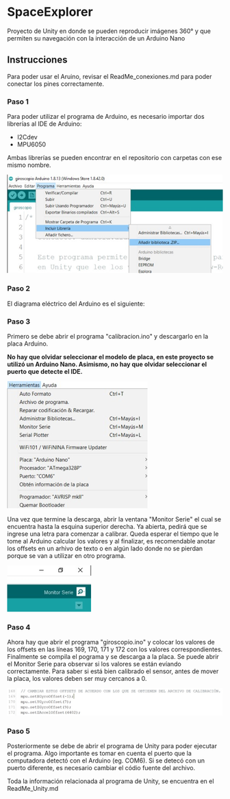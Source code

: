 # SpaceExplorer
Proyecto de Unity en donde se pueden reproducir imágenes 360° y que permiten su navegación con la interacción de un Arduino Nano

## Instrucciones

Para poder usar el Aruino, revisar el ReadMe_conexiones.md para poder conectar los pines correctamente.

### Paso 1

Para poder utilizar el programa de Arduino, es necesario importar dos librerías al IDE de Arduino:

* I2Cdev
* MPU6050

Ambas librerías se pueden encontrar en el repositorio con carpetas con ese mismo nombre. 

![](imagenes/cap1.jpg)

### Paso 2

El diagrama eléctrico del Arduino es el siguiente:


### Paso 3

Primero se debe abrir el programa "calibracion.ino" y descargarlo en la placa Arduino.

**No hay que olvidar seleccionar el modelo de placa, en este proyecto se utilizó un Arduino Nano. Asimismo, no hay que olvidar seleccionar el puerto que detecte el IDE.**

![](imagenes/cap4.jpg)

Una vez que termine la descarga, abrir la ventana "Monitor Serie" el cual se encuentra hasta la esquina superior derecha.
Ya abierta, pedirá que se ingrese una letra para comenzar a calibrar. 
Queda esperar el tiempo que le tome al Arduino calcular los valores y al finalizar, es recomendable anotar los offsets en un arhivo de texto o en algún lado donde no se pierdan porque se van a utilizar en otro programa.

![](imagenes/cap2.jpg)

### Paso 4

Ahora hay que abrir el programa "giroscopio.ino" y colocar los valores de los offsets en las líneas 169, 170, 171 y 172 con los valores correspondientes. 
Finalmente se compila el pograma y se descarga a la placa. Se puede abrir el Monitor Serie para observar si los valores se están evíando correctamente.
Para saber si está bien calibrado el sensor, antes de mover la placa, los valores deben ser muy cercanos a 0.

![](imagenes/cap3.jpg)

### Paso 5

Posteriormente se debe de abrir el programa de Unity para poder ejecutar el programa. Algo importante es tomar en cuenta el puerto que la computadora detectó con el Arduino (eg. COM6).
Si se detecó con un puerto diferente, es necesario cambiar el códio fuente del archivo. 

Toda la información relacionada al programa de Unity, se encuentra en el ReadMe_Unity.md

